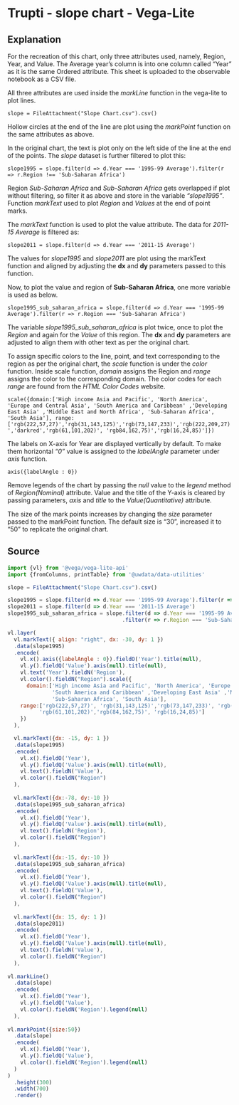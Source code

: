 # Trupti - slope chart - Vega-Lite

## Explanation

For the recreation of this chart, only three attributes used, namely,
Region, Year, and Value. The Average year’s column is into one column
called “Year” as it is the same Ordered attribute. This sheet is
uploaded to the observable notebook as a CSV file.

All three attributes are used inside the *markLine* function in the
vega-lite to plot lines.

`slope = FileAttachment("Slope Chart.csv").csv()`

Hollow circles at the end of the line are plot using the *markPoint*
function on the same attributes as above.

In the original chart, the text is plot only on the left side of the
line at the end of the points. The *slope* dataset is further filtered
to plot this:

`slope1995 = slope.filter(d => d.Year === '1995-99 Average').filter(r =>
r.Region !== 'Sub-Saharan Africa')`

Region *Sub-Saharan Africa* and *Sub-Saharan Africa* gets overlapped if
plot without filtering, so filter it as above and store in the variable
*“slope1995”*. Function *markText* used to plot *Region* and *Values* at
the end of point marks.

The *markText* function is used to plot the value attribute. The data
for *2011-15 Average* is filtered as:

`slope2011 = slope.filter(d => d.Year === '2011-15 Average')`

The values for *slope1995* and *slope2011* are plot using the markText
function and aligned by adjusting the **dx** and **dy** parameters
passed to this function.

Now, to plot the value and region of **Sub-Saharan Africa**, one more
variable is used as below.

`slope1995_sub_saharan_africa = slope.filter(d => d.Year === '1995-99
Average').filter(r => r.Region === 'Sub-Saharan Africa')`

The variable *slope1995\_sub\_saharan\_africa* is plot twice, once to
plot the *Region* and again for the *Value* of this region. The **dx**
and **dy** parameters are adjusted to align them with other text as per
the original chart.

To assign specific colors to the line, point, and text corresponding to
the region as per the original chart, the *scale* function is under the
*color* function. Inside scale function, *domain* assigns the Region and
*range* assigns the color to the corresponding domain. The color codes
for each *range* are found from the *HTML Color Codes* website.

`scale({domain:['High income Asia and Pacific', 'North America', 'Europe
and Central Asia', 'South America and Caribbean' ,'Developing East Asia'
,'Middle East and North Africa', 'Sub-Saharan Africa', 'South Asia'],
range:['rgb(222,57,27)','rgb(31,143,125)','rgb(73,147,233)','rgb(222,209,27)','darkred','rgb(61,101,202)',
'rgb84,162,75)','rgb(16,24,85)']})`

The labels on X-axis for Year are displayed vertically by default. To
make them horizontal *“0”* value is assigned to the *labelAngle*
parameter under *axis* function.

`axis({labelAngle : 0})`

Remove legends of the chart by passing the *null* value to the *legend*
method of *Region(Nominal)* attribute. Value and the title of the Y-axis
is cleared by passing parameters, *axis* and *title* to the
*Value(Quantitative)* attribute.

The size of the mark points increases by changing the *size* parameter
passed to the markPoint function. The default size is “30”, increased it
to “50” to replicate the original chart.

## Source

```javascript
import {vl} from '@vega/vega-lite-api'
import {fromColumns, printTable} from '@uwdata/data-utilities'

slope = FileAttachment("Slope Chart.csv").csv()

slope1995 = slope.filter(d => d.Year === '1995-99 Average').filter(r => r.Region !== 'Sub-Saharan Africa')
slope2011 = slope.filter(d => d.Year === '2011-15 Average')
slope1995_sub_saharan_africa = slope.filter(d => d.Year === '1995-99 Average')
                                    .filter(r => r.Region === 'Sub-Saharan Africa')

vl.layer(
  vl.markText({ align: "right", dx: -30, dy: 1 })
  .data(slope1995)
  .encode(
    vl.x().axis({labelAngle : 0}).fieldO('Year').title(null),
    vl.y().fieldQ('Value').axis(null).title(null),
    vl.text('Year').fieldN('Region'),
    vl.color().fieldN("Region").scale({
      domain:['High income Asia and Pacific', 'North America', 'Europe and Central Asia', 
              'South America and Caribbean' ,'Developing East Asia' ,'Middle East and North Africa', 
              'Sub-Saharan Africa', 'South Asia'],
    range:['rgb(222,57,27)', 'rgb(31,143,125)','rgb(73,147,233)', 'rgb(222,209,27)','darkred', 
          'rgb(61,101,202)','rgb(84,162,75)', 'rgb(16,24,85)']
    })
  ),

  vl.markText({dx: -15, dy: 1 })
  .data(slope1995)
  .encode(
    vl.x().fieldO('Year'),
    vl.y().fieldQ('Value').axis(null).title(null),
    vl.text().fieldN('Value'),
    vl.color().fieldN("Region")
  ),
  
  vl.markText({dx:-78, dy:-10 })
  .data(slope1995_sub_saharan_africa)
  .encode(
    vl.x().fieldO('Year'),
    vl.y().fieldQ('Value').axis(null).title(null),
    vl.text().fieldN('Region'),
    vl.color().fieldN("Region")
  ),
  
  vl.markText({dx:-15, dy:-10 })
  .data(slope1995_sub_saharan_africa)
  .encode(
    vl.x().fieldO('Year'),
    vl.y().fieldQ('Value').axis(null).title(null),
    vl.text().fieldQ('Value'),
    vl.color().fieldN("Region")
  ),
  
  vl.markText({dx: 15, dy: 1 })
  .data(slope2011)
  .encode(
    vl.x().fieldO('Year'),
    vl.y().fieldQ('Value').axis(null).title(null),
    vl.text().fieldN('Value'),
    vl.color().fieldN("Region")
  ),
  
vl.markLine()
  .data(slope)
  .encode(
    vl.x().fieldO('Year'),
    vl.y().fieldQ('Value'),
    vl.color().fieldN('Region').legend(null)
  ),
  
vl.markPoint({size:50})
  .data(slope)
  .encode(
    vl.x().fieldO('Year'),
    vl.y().fieldQ('Value'),
    vl.color().fieldN('Region').legend(null)
  )
)
  .height(300)
  .width(700)
  .render()
```
